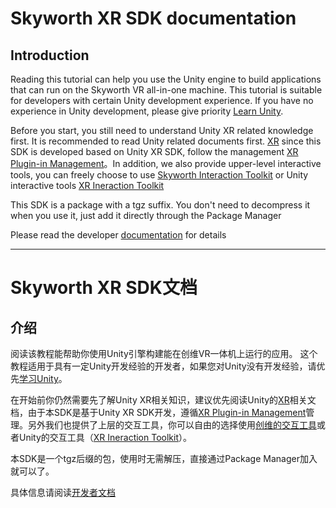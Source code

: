 Skyworth XR SDK documentation
===
## Introduction
Reading this tutorial can help you use the Unity engine to build applications that can run on the Skyworth VR all-in-one machine.
This tutorial is suitable for developers with certain Unity development experience. If you have no experience in Unity development, please give priority [Learn Unity](https://unity.cn/university).

Before you start, you still need to understand Unity XR related knowledge first. It is recommended to read Unity related documents first. [XR](https://docs.unity3d.com/Manual/XR.html) since this SDK is developed based on Unity XR SDK, follow the management [XR Plugin-in Management](https://docs.unity3d.com/Packages/com.unity.xr.management@3.2/manual/index.html)。In addition, we also provide upper-level interactive tools, you can freely choose to use [Skyworth Interaction Toolkit](articles/skyworth_interaction_tools.md) or Unity interactive tools [XR Ineraction Toolkit](https://docs.unity3d.com/Packages/com.unity.xr.interaction.toolkit@0.10/manual/index.html)

This SDK is a package with a tgz suffix. You don't need to decompress it when you use it, just add it directly through the Package Manager

Please read the developer [documentation](https://skyworthxr.com/xrsdk/200/cn/index.html) for details

---

Skyworth XR SDK文档
===
## 介绍
阅读该教程能帮助你使用Unity引擎构建能在创维VR一体机上运行的应用。
这个教程适用于具有一定Unity开发经验的开发者，如果您对Unity没有开发经验，请优先[学习Unity](https://unity.cn/university)。

在开始前你仍然需要先了解Unity XR相关知识，建议优先阅读Unity的[XR](https://docs.unity3d.com/Manual/XR.html)相关文档，由于本SDK是基于Unity XR SDK开发，遵循[XR Plugin-in Management](https://docs.unity3d.com/Packages/com.unity.xr.management@3.2/manual/index.html)管理。另外我们也提供了上层的交互工具，你可以自由的选择使用[创维的交互工具](articles/skyworth_interaction_tools.md)或者Unity的交互工具（[XR Ineraction Toolkit](https://docs.unity3d.com/Packages/com.unity.xr.interaction.toolkit@0.10/manual/index.html)）。

本SDK是一个tgz后缀的包，使用时无需解压，直接通过Package Manager加入就可以了。

具体信息请阅读[开发者文档](https://skyworthxr.com/xrsdk/200/cn/index.html)